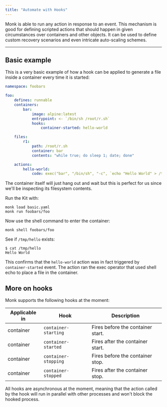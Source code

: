 ```yaml
---
title: "Automate with Hooks"
---
```


Monk is able to run any action in response to an event. This mechanism is good for defining scripted actions that should happen in given circumstances over containers and other objects. It can be used to define custom recovery scenarios and even intricate auto-scaling schemes.

---

## Basic example

This is a very basic example of how a hook can be applied to generate a file inside a container every time it is started:

```yaml title="basic.yaml" linenums="1"
namespace: foobars

foo:
    defines: runnable
    containers:
        bar:
            image: alpine:latest
            entrypoint: <- `/bin/sh /root/r.sh`
            hooks:
                container-started: hello-world

    files:
        r1:
            path: /root/r.sh
            container: bar
            contents: "while true; do sleep 1; date; done"

    actions:
        hello-world:
            code: exec("bar", "/bin/sh", "-c", `echo "Hello World" > /tmp/hello`)
```

The container itself will just hang out and wait but this is perfect for us since we'll be inspecting its filesystem contents.

Run the Kit with:

    monk load basic.yaml
    monk run foobars/foo

Now use the shell command to enter the container:

    monk shell foobars/foo

See if `/tmp/hello` exists:

    $ cat /tmp/hello
    Hello World

This confirms that the `hello-world` action was in fact triggered by `container-started` event. The action ran the exec operator that used shell echo to place a file in the container.

## More on hooks

Monk supports the following hooks at the moment:

| Applicable in | Hook                 | Description                       |
| ------------- | -------------------- | --------------------------------- |
| container     | `container-starting` | Fires before the container start. |
| container     | `container-started`  | Fires after the container start.  |
| container     | `container-stopping` | Fires before the container stop.  |
| container     | `container-stopped`  | Fires after the container stop.   |

All hooks are asynchronous at the moment, meaning that the action called by the hook will run in parallel with other processes and won't block the hooked process.
